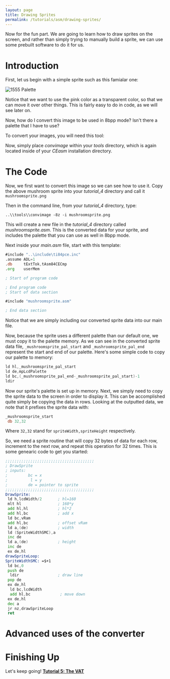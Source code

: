 ```yaml
---
layout: page
title: Drawing Sprites
permalink: /tutorials/asm/drawing-sprites/
---
```


Now for the fun part. We are going to learn how to draw sprites on the screen, and rather than simply trying to manually build a sprite, we can use some prebuilt software to do it for us.

# Introduction

First, let us begin with a simple sprite such as this famialar one:

![1555 Palette]({{site.baseurl}}/images/tutorials/asm/mushroomsprite.png "+1 life!")

Notice that we want to use the pink color as a transparent color, so that we can move it over other things. This is fairly easy to do in code, as we will see later on.

Now, how do I convert this image to be used in 8bpp mode? Isn't there a palette that I have to use?

To convert your images, you will need this tool:

Now, simply place *convimage* within your *tools* directory, which is again located inside of your *CEasm* installation directory.

# The Code

Now, we first want to convert this image so we can see how to use it. Copy the above mushroom sprite into your *tutorial_4* directory and call it `mushroomsprite.png`

Then in the command line, from your *tutorial_4* directory, type:

```
..\\tools\\convimage -8z -i mushroomsprite.png
```

This will create a new file in the *tutorial_4* directory called *mushroomsprite.asm*. This is the converted data for your sprite, and includes the palette that you can use as well in 8bpp mode.

Next inside your *main.asm* file, start with this template:

```asm
#include "..\include\ti84pce.inc"
.assume ADL=1
.db     tExtTok,tAsm84CECmp
.org    userMem

; Start of program code

; End program code
; Start of data section

#include "mushroomsprite.asm"

; End data section
```

Notice that we are simply including our converted sprite data into our main file.

Now, because the sprite uses a different palette than our default one, we must copy it to the palette memory. As we can see in the converted sprite data file, `_mushroomsprite_pal_start` and `_mushroomsprite_pal_end` represent the start and end of our palette. Here's some simple code to copy our palette to memory:

```asm
ld hl,_mushroomsprite_pal_start
ld de,mpLcdPalette
ld bc,(_mushroomsprite_pal_end-_mushroomsprite_pal_start)-1
ldir
```

Now our sprite's palette is set up in memory. Next, we simply need to copy the sprite data to the screen in order to display it. This can be accomplished quite simply be copying the data in rows. Looking at the outputted data, we note that it prefixes the sprite data with:

```asm
_mushroomsprite_start
 db 32,32
```
Where `32,32` stand for `spriteWidth,spriteHeight` respectively.

So, we need a sprite routine that will copy 32 bytes of data for each row, increment to the next row, and repeat this operation for 32 times. This is some genearic code to get you started:

```asm
;;;;;;;;;;;;;;;;;;;;;;;;;;;;;;;;;;;;;;;
; DrawSprite
; inputs:
;         bc = x
;          l = y
;         de = pointer to sprite
;;;;;;;;;;;;;;;;;;;;;;;;;;;;;;;;;;;;;;;
DrawSprite:
 ld h,lcdWidth/2       ; hl=160
 mlt hl                ; 160*y
 add hl,hl             ; hl*2
 add hl,bc             ; add x
 ld bc,vRam
 add hl,bc             ; offset vRam
 ld a,(de)             ; width
 ld (SpriteWidthSMC),a
 inc de
 ld a,(de)             ; height
 inc de
 ex de,hl
drawSpriteLoop:
SpriteWidthSMC: =$+1
 ld bc,0
 push de
  ldir                 ; draw line
 pop de
 ex de,hl
  ld bc,lcdWidth
  add hl,bc             ; move down
 ex de,hl
 dec a
 jr nz,drawSpriteLoop
 ret
```

# Advanced uses of the converter

# Finishing Up

Let's keep going! [**Tutorial 5: The VAT**]({{site.baseurl}}/tutorials/asm/the-vat/)